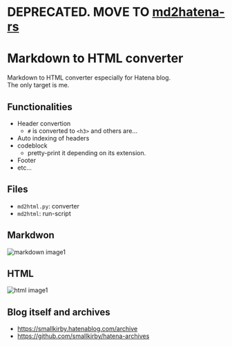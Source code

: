 # DEPRECATED. MOVE TO [md2hatena-rs](https://github.com/smallkirby/md2hatena-rs)

# Markdown to HTML converter
Markdown to HTML converter especially for Hatena blog.  
The only target is me.  


## Functionalities
- Header convertion
  - `#` is converted to `<h3>` and others are...
- Auto indexing of headers
- codeblock
  - pretty-print it depending on its extension.
- Footer
- etc...

## Files
- `md2html.py`: converter
- `md2html`: run-script

## Markdwon
![markdown image1](picture/before1.png)
## HTML
![html image1](picture/after1.png)

## Blog itself and archives
- https://smallkirby.hatenablog.com/archive
- https://github.com/smallkirby/hatena-archives
